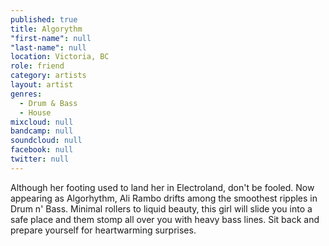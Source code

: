 ```yaml
---
published: true
title: Algorythm
"first-name": null
"last-name": null
location: Victoria, BC
role: friend
category: artists
layout: artist
genres: 
  - Drum & Bass
  - House
mixcloud: null
bandcamp: null
soundcloud: null
facebook: null
twitter: null
---
```

Although her footing used to land her in Electroland, don't be fooled. Now appearing as Algorhythm, Ali Rambo drifts among the smoothest ripples in Drum n' Bass. Minimal rollers to liquid beauty, this girl will slide you into a safe place and them stomp all over you with heavy bass lines. Sit back and prepare yourself for heartwarming surprises.